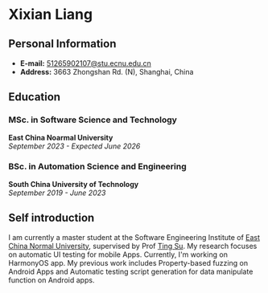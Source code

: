 <header>

<!--
  <<< Author notes: Course header >>>
  Include a 1280×640 image, course title in sentence case, and a concise description in emphasis.
  In your repository settings: enable template repository, add your 1280×640 social image, auto delete head branches.
  Add your open source license, GitHub uses MIT license.
-->


</header>

<!--
  <<< Author notes: Step 4 >>>
  Start this step by acknowledging the previous step.
  Define terms and link to docs.github.com.
  Historic note: previous version checked the file path. Previous version checked the front matter formatting.
-->

# Xixian Liang


## **Personal Information**
- **E-mail:** 51265902107@stu.ecnu.edu.cn
- **Address:** 3663 Zhongshan Rd. (N), Shanghai, China


## **Education**
### MSc. in Software Science and Technology
**East China Noarmal University**  
*September 2023 - Expected June 2026*


### BSc. in Automation Science and Engineering
**South China University of Technology**  
*September 2019 - June 2023*


## **Self introduction**
I am currently a master student at the Software Engineering Institute of [East China Normal University](https://english.ecnu.edu.cn/), supervised by Prof [Ting Su](https://tingsu.github.io/). 
My research focuses on automatic UI testing for mobile Apps. Currently, I'm working on HarmonyOS app. My previous work includes Property-based fuzzing on Android Apps and Automatic testing script generation for data manipulate function on Android apps.


<footer>

<!--
  <<< Author notes: Footer >>>
  Add a link to get support, GitHub status page, code of conduct, license link.
-->

</footer>
